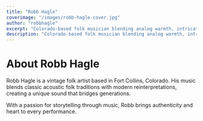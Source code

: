 ```yaml
---
title: "Robb Hagle"
coverimage: "/images/robb-hagle-cover.jpg"
author: "robbhagle"
excerpt: "Colorado-based folk musician blending analog warmth, intricate fingerstyle guitar, and storytelling steeped in tradition and introspection."
description: "Colorado-based folk musician blending analog warmth, intricate fingerstyle guitar, and storytelling steeped in tradition and introspection."
---
```


# About Robb Hagle

Robb Hagle is a vintage folk artist based in Fort Collins, Colorado. His music blends classic acoustic folk traditions with modern reinterpretations, creating a unique sound that bridges generations.

With a passion for storytelling through music, Robb brings authenticity and heart to every performance.
